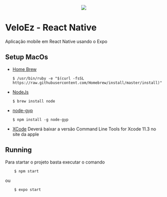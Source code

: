 
<p align="center">
  <img src="https://github.com/tropicopay/mobile_app/raw/master/assets/icon.png">
  </img>
</p>

# VeloEz - React Native


Aplicação mobile em React Native usando o Expo

## Setup MacOs
*  [Home Brew](https://docs.brew.sh/)
    ```shell
   $ /usr/bin/ruby -e "$(curl -fsSL https://raw.githubusercontent.com/Homebrew/install/master/install)"
    ```

*  [NodeJs]([https://nodejs.org/en/](https://nodejs.org/en/))
    ```shell
   $ brew install node
    ```
* [node-gyp](https://www.npmjs.com/package/node-gyp)
    ```shell
	$ npm install -g node-gyp
    ```

 * [XCode](https://developer.apple.com/download/more/)
	    Deverá baixar a versão Command Line Tools for Xcode 11.3 no site da apple

## Running
Para startar o projeto basta executar o comando
```shell
	$ npm start
```
ou
```shell
	$ expo start
```
